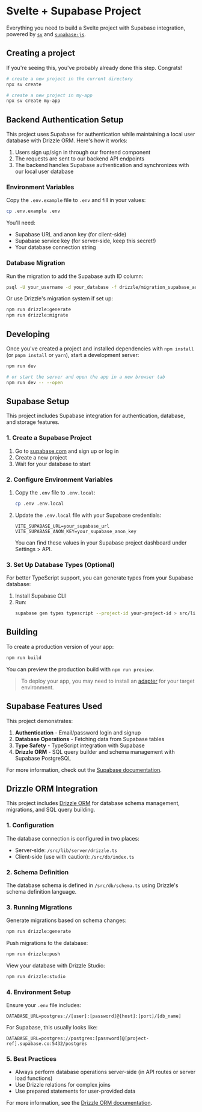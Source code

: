 # Svelte + Supabase Project

Everything you need to build a Svelte project with Supabase integration, powered by [`sv`](https://github.com/sveltejs/cli) and [`supabase-js`](https://github.com/supabase/supabase-js).

## Creating a project

If you're seeing this, you've probably already done this step. Congrats!

```bash
# create a new project in the current directory
npx sv create

# create a new project in my-app
npx sv create my-app
```

## Backend Authentication Setup

This project uses Supabase for authentication while maintaining a local user database with Drizzle ORM. Here's how it works:

1. Users sign up/sign in through our frontend component
2. The requests are sent to our backend API endpoints
3. The backend handles Supabase authentication and synchronizes with our local user database

### Environment Variables

Copy the `.env.example` file to `.env` and fill in your values:

```bash
cp .env.example .env
```

You'll need:

- Supabase URL and anon key (for client-side)
- Supabase service key (for server-side, keep this secret!)
- Your database connection string

### Database Migration

Run the migration to add the Supabase auth ID column:

```bash
psql -U your_username -d your_database -f drizzle/migration_supabase_auth_id.sql
```

Or use Drizzle's migration system if set up:

```bash
npm run drizzle:generate
npm run drizzle:migrate
```

## Developing

Once you've created a project and installed dependencies with `npm install` (or `pnpm install` or `yarn`), start a development server:

```bash
npm run dev

# or start the server and open the app in a new browser tab
npm run dev -- --open
```

## Supabase Setup

This project includes Supabase integration for authentication, database, and storage features.

### 1. Create a Supabase Project

1. Go to [supabase.com](https://supabase.com/) and sign up or log in
2. Create a new project
3. Wait for your database to start

### 2. Configure Environment Variables

1. Copy the `.env` file to `.env.local`:

   ```bash
   cp .env .env.local
   ```

2. Update the `.env.local` file with your Supabase credentials:

   ```
   VITE_SUPABASE_URL=your_supabase_url
   VITE_SUPABASE_ANON_KEY=your_supabase_anon_key
   ```

   You can find these values in your Supabase project dashboard under Settings > API.

### 3. Set Up Database Types (Optional)

For better TypeScript support, you can generate types from your Supabase database:

1. Install Supabase CLI
2. Run:
   ```bash
   supabase gen types typescript --project-id your-project-id > src/lib/supabase/types.ts
   ```

## Building

To create a production version of your app:

```bash
npm run build
```

You can preview the production build with `npm run preview`.

> To deploy your app, you may need to install an [adapter](https://svelte.dev/docs/kit/adapters) for your target environment.

## Supabase Features Used

This project demonstrates:

1. **Authentication** - Email/password login and signup
2. **Database Operations** - Fetching data from Supabase tables
3. **Type Safety** - TypeScript integration with Supabase
4. **Drizzle ORM** - SQL query builder and schema management with Supabase PostgreSQL

For more information, check out the [Supabase documentation](https://supabase.com/docs).

## Drizzle ORM Integration

This project includes [Drizzle ORM](https://orm.drizzle.team/) for database schema management, migrations, and SQL query building.

### 1. Configuration

The database connection is configured in two places:

- Server-side: `/src/lib/server/drizzle.ts`
- Client-side (use with caution): `/src/db/index.ts`

### 2. Schema Definition

The database schema is defined in `/src/db/schema.ts` using Drizzle's schema definition language.

### 3. Running Migrations

Generate migrations based on schema changes:

```bash
npm run drizzle:generate
```

Push migrations to the database:

```bash
npm run drizzle:push
```

View your database with Drizzle Studio:

```bash
npm run drizzle:studio
```

### 4. Environment Setup

Ensure your `.env` file includes:

```
DATABASE_URL=postgres://[user]:[password]@[host]:[port]/[db_name]
```

For Supabase, this usually looks like:

```
DATABASE_URL=postgres://postgres:[password]@[project-ref].supabase.co:5432/postgres
```

### 5. Best Practices

- Always perform database operations server-side (in API routes or server load functions)
- Use Drizzle relations for complex joins
- Use prepared statements for user-provided data

For more information, see the [Drizzle ORM documentation](https://orm.drizzle.team/docs/overview).
